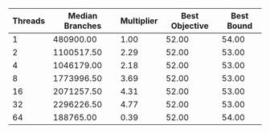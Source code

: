 |Threads | Median Branches | Multiplier | Best Objective | Best Bound |
| - | - | - | - | - |
|1|480900.00|1.00|52.00|54.00|
|2|1100517.50|2.29|52.00|53.00|
|4|1046179.00|2.18|52.00|53.00|
|8|1773996.50|3.69|52.00|53.00|
|16|2071257.50|4.31|52.00|53.00|
|32|2296226.50|4.77|52.00|53.00|
|64|188765.00|0.39|52.00|54.00|
